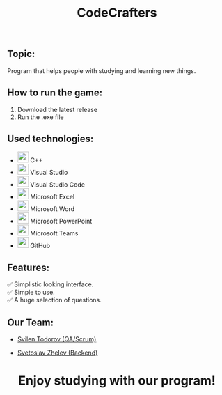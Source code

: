 <h1 align="center" >CodeCrafters</h1>
</p>

<br>

## Topic:
Program that helps people with studying and learning new things.


## How to run the game:
<ol>
    <li> Download the latest release </li>
    <li> Run the .exe file </li>
</ol>

## Used technologies:

- <img src="https://upload.wikimedia.org/wikipedia/commons/thumb/1/18/ISO_C%2B%2B_Logo.svg/640px-ISO_C%2B%2B_Logo.svg.png" width="25" height="25"> C++ <br>
- <img src="https://upload.wikimedia.org/wikipedia/commons/thumb/2/2c/Visual_Studio_Icon_2022.svg/640px-Visual_Studio_Icon_2022.svg.png" width="25" height="25"> Visual Studio <br>
- <img src="https://upload.wikimedia.org/wikipedia/commons/thumb/9/9a/Visual_Studio_Code_1.35_icon.svg/2048px-Visual_Studio_Code_1.35_icon.svg.png" width="25" height="25"> Visual Studio Code <br>
- <img src="https://upload.wikimedia.org/wikipedia/commons/thumb/3/34/Microsoft_Office_Excel_%282019%E2%80%93present%29.svg/640px-Microsoft_Office_Excel_%282019%E2%80%93present%29.svg.png" width="25" height="25"> Microsoft Excel <br>
- <img src="https://upload.wikimedia.org/wikipedia/commons/thumb/8/8d/Microsoft_Word_2013-2019_logo.svg/587px-Microsoft_Word_2013-2019_logo.svg.png?20221202081051" width="25" height="25"> Microsoft Word <br>
- <img src="https://upload.wikimedia.org/wikipedia/commons/thumb/0/0d/Microsoft_Office_PowerPoint_%282019%E2%80%93present%29.svg/640px-Microsoft_Office_PowerPoint_%282019%E2%80%93present%29.svg.png" width="25" height="25"> Microsoft PowerPoint <br>
- <img src="https://ksmtelecom.co.uk/wp-content/uploads/2021/09/microsoft-teams-logo-png_480-480.png" width="25" height="25"> Microsoft Teams <br>
- <img src="https://seeklogo.com/images/G/github-logo-2E3852456C-seeklogo.com.png" width="25" height="25"> GitHub <br>

## Features:
✅ Simplistic looking interface. <br>
✅ Simple to use. <br>
✅ A huge selection of questions. <br>


## Our Team:  
- <a href="https://github.com/SDTodorov21"> Svilen Todorov (QA/Scrum) </a><br>

- <a href="https://github.com/SNZhelev21"> Svetoslav Zhelev (Backend) </a><br>
##
<h1 align="center" >Enjoy studying with our program!</h1>
